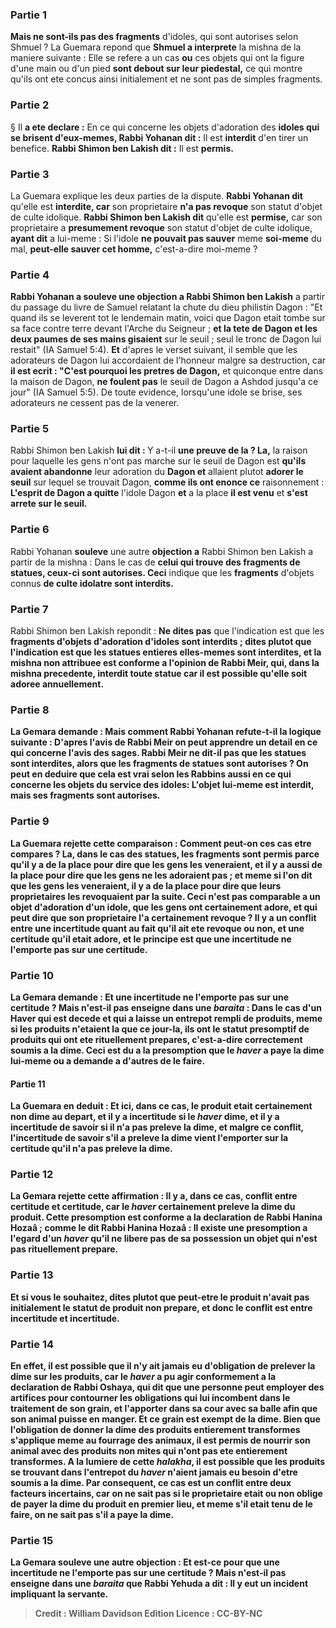 
### Partie 1
<b>Mais ne sont-ils pas des fragments</b> d'idoles, qui sont autorises selon Shmuel ? La Guemara repond que <b>Shmuel a interprete</b> la mishna de la maniere suivante : Elle se refere a un cas <b>ou</b> ces objets qui ont la figure d'une main ou d'un pied <b>sont debout sur leur piedestal,</b> ce qui montre qu'ils ont ete concus ainsi initialement et ne sont pas de simples fragments.

### Partie 2
§ Il <b>a ete declare :</b> En ce qui concerne les objets d'adoration des <b>idoles qui se brisent d'eux-memes, Rabbi Yohanan dit :</b> Il est <b>interdit</b> d'en tirer un benefice. <b>Rabbi Shimon ben Lakish dit :</b> Il est <b>permis.</b>

### Partie 3
La Guemara explique les deux parties de la dispute. <b>Rabbi Yohanan dit</b> qu'elle est <b>interdite, car</b> son proprietaire <b>n'a pas revoque</b> son statut d'objet de culte idolique. <b>Rabbi Shimon ben Lakish dit</b> qu'elle est <b>permise,</b> car son proprietaire a <b>presumement revoque</b> son statut d'objet de culte idolique, <b>ayant dit</b> a lui-meme : Si l'idole <b>ne pouvait pas sauver</b> meme <b>soi-meme</b> du mal, <b>peut-elle sauver cet homme,</b> c'est-a-dire moi-meme ?

### Partie 4
<b>Rabbi Yohanan a souleve une objection a Rabbi Shimon ben Lakish</b> a partir du passage du livre de Samuel relatant la chute du dieu philistin Dagon : "Et quand ils se leverent tot le lendemain matin, voici que Dagon etait tombe sur sa face contre terre devant l'Arche du Seigneur ; <b>et la tete de Dagon et les deux paumes de ses mains gisaient</b> sur le seuil ; seul le tronc de Dagon lui restait" (IA Samuel 5:4). <b>Et</b> d'apres le verset suivant, il semble que les adorateurs de Dagon lui accordaient de l'honneur malgre sa destruction, car <b>il est ecrit : "C'est pourquoi les pretres de Dagon,</b> et quiconque entre dans la maison de Dagon, <b>ne foulent pas</b> le seuil de Dagon a Ashdod jusqu'a ce jour" (IA Samuel 5:5). De toute evidence, lorsqu'une idole se brise, ses adorateurs ne cessent pas de la venerer.

### Partie 5
Rabbi Shimon ben Lakish <b>lui dit : </b> Y a-t-il <b>une preuve de la ? La,</b> la raison pour laquelle les gens n'ont pas marche sur le seuil de Dagon est <b>qu'ils avaient abandonne</b> leur adoration du <b>Dagon et</b> allaient plutot <b>adorer le seuil</b> sur lequel se trouvait Dagon, <b>comme ils ont enonce ce</b> raisonnement : <b>L'esprit de Dagon a quitte</b> l'idole Dagon <b>et</b> a la place <b>il est venu</b> et <b>s'est arrete sur le seuil.</b>

### Partie 6
Rabbi Yohanan <b>souleve</b> une autre <b>objection a</b> Rabbi Shimon ben Lakish a partir de la mishna : Dans le cas de <b>celui qui trouve des fragments de statues, ceux-ci sont autorises. Ceci</b> indique que les <b>fragments</b> d'objets connus <b>de culte idolatre sont interdits.</b>

### Partie 7
Rabbi Shimon ben Lakish repondit : <b>Ne dites pas</b> que l'indication est que les <b>fragments d'objets d'adoration d'<b>idoles sont interdits ; dites plutot que</b> l'indication est que les <b>statues entieres elles-memes sont interdites, et la mishna non attribuee</b> est <b>conforme</b> a l'opinion de <b>Rabbi Meir,</b> qui, dans la mishna precedente, interdit toute statue car il est possible qu'elle soit adoree annuellement.

### Partie 8
La Gemara demande : <b>Mais</b> comment <b>Rabbi Yohanan</b> refute-t-il la logique suivante : <b>D'apres</b> l'avis <b>de Rabbi Meir</b> on peut <b>apprendre</b> un detail <b>en ce qui concerne</b> l'avis des <b>sages. Rabbi Meir ne dit-il pas</b> que les <b>statues sont interdites,</b> alors que les <b>fragments de statues sont autorises ?</b> On peut en deduire que cela est vrai <b>selon les Rabbins aussi</b> en ce qui concerne les objets du <b>service des idoles:</b> L'objet lui-meme <b>est interdit, mais ses fragments sont autorises.</b>

### Partie 9
La Guemara rejette cette comparaison : <b>Comment peut-on</b> ces cas <b>etre compares ? La,</b> dans le cas des statues, les fragments sont permis parce qu'il y a de la place pour <b>dire</b> que les gens les <b>veneraient,</b> et il y a aussi de la place pour <b>dire</b> que les gens <b>ne les adoraient pas ; et</b> meme <b>si l'on dit</b> que les gens les <b>veneraient,</b> il y a de la place pour <b>dire</b> que leurs proprietaires les <b>revoquaient par la suite. </b> Ceci n'est pas comparable a un objet d'adoration d'un <b>idole,</b> que les gens ont <b>certainement adore,</b> et <b>qui peut dire que</b> son proprietaire l'a certainement <b>revoque ? Il y a</b> un conflit entre <b>une incertitude</b> quant au fait qu'il ait ete revoque ou non, <b>et une certitude</b> qu'il etait adore, <b>et</b> le principe est que <b>une incertitude ne l'emporte pas sur une certitude.</b>

### Partie 10
La Gemara demande : <b>Et une incertitude ne l'emporte pas sur une certitude ? Mais n'est-il pas enseigne</b> dans une <i>baraita</i> : Dans le cas d'un <b>Haver</i> qui est decede et qui a laisse un entrepot rempli de produits, meme</b> si les produits n'etaient la que <b>ce jour-la,</b> ils ont le statut <b>presomptif de</b> produits qui ont ete rituellement <b>prepares,</b> c'est-a-dire correctement soumis a la dime. Ceci est du a la presomption que le <i>haver</i> a paye la dime lui-meme ou a demande a d'autres de le faire.

#### Partie 11
La Guemara en deduit : <b>Et ici,</b> dans ce cas, le produit etait <b>certainement non dime</b> au depart, et il y a <b>incertitude</b> si le <i>haver</i> <b>dime, </b> et il y a <b>incertitude</b> de savoir si <b>il n'a pas preleve la dime, et</b> malgre ce conflit, <b>l'incertitude</b> de savoir s'il a preleve la dime <b>vient l'emporter sur la certitude</b> qu'il n'a pas preleve la dime.

### Partie 12
La Gemara rejette cette affirmation : <b>Il y a,</b> dans ce cas, conflit <b>entre <b>certitude et certitude, car</b> le <i>haver</i> <b>certainement preleve la dime</b> du produit. Cette presomption est <b>conforme</b> a la declaration <b>de Rabbi Hanina Hozaâ ; comme le dit Rabbi Hanina Hozaâ :</b> Il existe <b>une presomption a l'egard d'un <i>haver</i> qu'il ne libere pas de sa possession un objet qui n'est pas</b> rituellement <b>prepare.</b>

### Partie 13
<b>Et si vous le souhaitez, dites</b> plutot que peut-etre le produit n'avait <b>pas initialement</b> le statut de produit <b>non prepare</b>, et donc le conflit <b>est</b> entre <b>incertitude et incertitude.</b>

### Partie 14
En effet, <b>il est possible que</b> il n'y ait jamais eu d'obligation de prelever la dime sur les produits, car le <i>haver</i> a pu <b>agir conformement</b> a la declaration <b>de Rabbi Oshaya, qui dit</b> que <b>une personne peut employer des artifices</b> pour contourner les obligations qui lui incombent dans le traitement <b>de son grain, et l'apporter dans</b> sa cour <b>avec sa balle afin que son animal puisse en manger</b>. <b>Et</b> ce grain <b>est exempt de la dime.</b> Bien que l'obligation de donner la dime des produits entierement transformes s'applique meme au fourrage des animaux, il est permis de nourrir son animal avec des produits non mites qui n'ont pas ete entierement transformes. A la lumiere de cette <i>halakha</i>, il est possible que les produits se trouvant dans l'entrepot du <i>haver</i> n'aient jamais eu besoin d'etre soumis a la dime. Par consequent, ce cas est un conflit entre deux facteurs incertains, car on ne sait pas si le proprietaire etait ou non oblige de payer la dime du produit en premier lieu, et meme s'il etait tenu de le faire, on ne sait pas s'il a paye la dime.

### Partie 15
La Gemara souleve une autre objection : <b>Et</b> est-ce pour que <b>une incertitude ne l'emporte pas sur une certitude ? Mais n'est-il pas enseigne</b> dans une <i>baraita</i> que <b>Rabbi Yehuda a dit :</b> Il y eut <b>un incident impliquant la servante</b>.

>Credit : William Davidson Edition
>Licence : CC-BY-NC